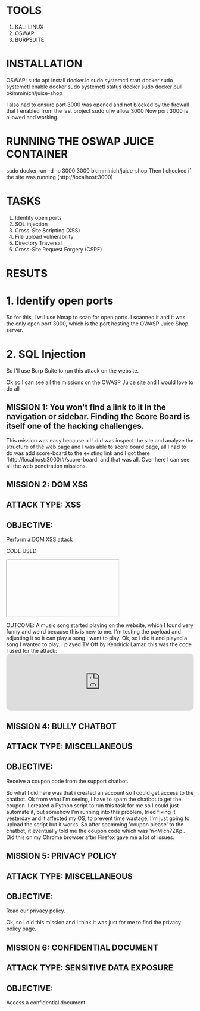 # TOOLS
1. KALI LINUX
2. OSWAP
3. BURPSUITE

# INSTALLATION
OSWAP:
  sudo apt install docker.io
  sudo systemctl start docker
  sudo systemctl enable docker
  sudo systemctl status docker
  sudo docker pull bkimminich/juice-shop

I also had to ensure port 3000 was opened and not blocked by the firewall that I enabled from the last project
  sudo ufw allow 3000
  Now port 3000 is allowed and working.

# RUNNING THE OSWAP JUICE CONTAINER
  sudo docker run -d -p 3000:3000 bkimminich/juice-shop
Then I checked if the site was running (http://localhost:3000)

# TASKS
1. Identify open ports
2. SQL injection
3. Cross-Site Scripting (XSS)
4. File upload vulnerability
5. Directory Traversal
6. Cross-Site Request Forgery (CSRF)

# RESUTS

# 1. Identify open ports
So for this, I will use Nmap to scan for open ports.
I scanned it and it was the only open port 3000, which is the port hosting the OWASP Juice Shop server.

# 2. SQL Injection
So I'll use Burp Suite to run this attack on the website.

Ok so I can see all the missions on the OWASP Juice site and I would love to do all

## MISSION 1: You won't find a link to it in the navigation or sidebar. Finding the Score Board is itself one of the hacking challenges.
  This mission was easy because all I did was inspect the site and analyze the structure of the web page and I was able to score 
board page, all I had to do was add score-board to the existing link and I got there 'http://localhost:3000/#/score-board' and that
was all.
  Over here I can see all the web penetration missions.


## MISSION 2: DOM XSS
## ATTACK TYPE: XSS
## OBJECTIVE: 
Perform a DOM XSS attack

CODE USED:
 <iframe src="javascript:alert(`xss`)">

OUTCOME:
1. A small popup (alert box) appeared with the text 'xss'

  So this specific attack is harmless but becomes very dangerous when a hacker injects malicious javascript code into the webpage. This shows the website is vulnerable to cross-site scripting(XSS) 

DANGERS:
1. Stealing cookies(session hijacking)
2. logging keystrokes
3. Redirecting users to malicious websites

## MISSION 3: BONUS PAYLOAD
## ATTACK TPYE: XSS
## OBJECTIVE: 
Perform another DOM XSS attack

CODE USED:
<iframe width="100%" height="166" scrolling="no" frameborder="no" allow="autoplay" src="https://w.soundcloud.com/player/?url=https%3A//api.soundcloud.com/tracks/771984076&color=%23ff5500&auto_play=true&hide_related=false&show_comments=true&show_user=true&show_reposts=false&show_teaser=true"></iframe>

OUTCOME:
  A music song started playing on the website, which I found very funny and weird because this is new to me. I'm testing the payload and adjusting it so it can play a song I want to play.
  Ok, so I did it and played a song I wanted to play. I played TV Off by Kendrick Lamar, this was the code I used for the attack: <iframe style="border-radius:12px" 
        src="https://open.spotify.com/embed/track/0aB0v4027ukVziUGwVGYpG?utm_source=generator" 
        width="100%" height="152" 
        frameBorder="0" allowfullscreen="" 
        allow="autoplay; clipboard-write; encrypted-media; fullscreen; picture-in-picture"></iframe>


## MISSION 4: BULLY CHATBOT
## ATTACK TYPE: MISCELLANEOUS
## OBJECTIVE:
Receive a coupon code from the support chatbot.

So what I did here was that i created an account so I could get access to the chatbot. Ok from what I'm seeing, I have to spam the chatbot to get the coupon. I created a Python script to run this task for me so I could just automate it, but somehow I'm running into this problem, tried fixing it yesterday and it affected my OS, to prevent time wastage, I'm just going to upload the script but it works.
  So after spamming 'coupon please' to the chatbot, it eventually told me the coupon code which was 'n<Mich7ZKp'. Did this on my Chrome browser after Firefox gave me a lot of issues.

## MISSION 5: PRIVACY POLICY
## ATTACK TYPE: MISCELLANEOUS
## OBJECTIVE:
Read our privacy policy.

Ok, so I did this mission and I think it was just for me to find the privacy policy page.

## MISSION 6: CONFIDENTIAL DOCUMENT
## ATTACK TYPE: SENSITIVE DATA EXPOSURE
## OBJECTIVE:
Access a confidential document.


